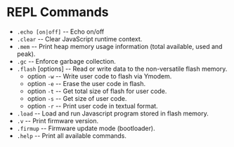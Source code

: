 REPL Commands
=============

* `.echo [on|off]` -- Echo on/off
* `.clear` -- Clear JavaScript runtime context.
* `.mem` -- Print heap memory usage information (total available, used and peak).
* `.gc` -- Enforce garbage collection.
* `.flash` [options] -- Read or write data to the non-versatile flash memory.
  * option `-w` -- Write user code to flash via Ymodem.
  * option `-e` -- Erase the user code in flash.
  * option `-t` -- Get total size of flash for user code.
  * option `-s` -- Get size of user code.
  * option `-r` -- Print user code in textual format.
* `.load` -- Load and run Javascript program stored in flash memory.
* `.v` -- Print firmware version.
* `.firmup` -- Firmware update mode (bootloader).
* `.help` -- Print all available commands.
